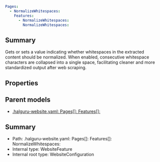 <!--
title: NormalizeWhitespaces
version: 1.0.0+62a79eb7c455dc244ea9db083fc0bfdac5d67dd0
generated: true
date: 2025-03-29T15:15:58Z
node: This file is generated by the command-line program: `halguru manual --generate-docs`
-->


```yaml
Pages:
  - NormalizeWhitespaces:
    Features:
      - NormalizeWhitespaces:
        NormalizeWhitespaces:
```

## Summary

Gets or sets a value indicating whether whitespaces in the extracted content should be normalized.
When enabled, consecutive whitespace characters are collapsed into a single space,
facilitating cleaner and more standardized output after web scraping.

## Properties


## Parent models

* [.halguru-website.yaml: Pages[]: Features[]:]((website)-pages-list-features-list.md)
## Summary

* Path: .halguru-website.yaml: Pages[]: Features[]: NormalizeWhitespaces:
* Internal type: WebsiteFeature
* Internal root type: WebsiteConfiguration
